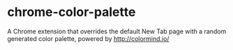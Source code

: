 # chrome-color-palette
A Chrome extension that overrides the default New Tab page with a random generated color palette, powered by http://colormind.io/
